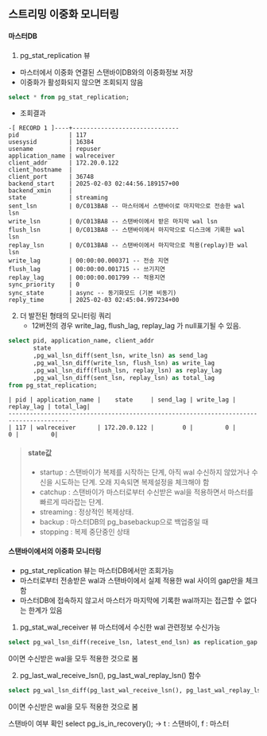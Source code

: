 ## 스트리밍 이중화 모니터링

#### 마스터DB
1. pg_stat_replication 뷰
  - 마스터에서 이중화 연결된 스탠바이DB와의 이중화정보 저장
  - 이중화가 활성화되지 않으면 조회되지 않음
```sql
select * from pg_stat_replication;
```
  - 조회결과
```
-[ RECORD 1 ]----+------------------------------
pid              | 117
usesysid         | 16384
usename          | repuser
application_name | walreceiver
client_addr      | 172.20.0.122
client_hostname  |
client_port      | 36748
backend_start    | 2025-02-03 02:44:56.189157+00
backend_xmin     |
state            | streaming
sent_lsn         | 0/C013BA8 -- 마스터에서 스탠바이로 마지막으로 전송한 wal lsn
write_lsn        | 0/C013BA8 -- 스탠바이에서 받은 마지막 wal lsn
flush_lsn        | 0/C013BA8 -- 스탠바이에서 마지막으로 디스크에 기록한 wal lsn
replay_lsn       | 0/C013BA8 -- 스탠바이에서 마지막으로 적용(replay)한 wal lsn
write_lag        | 00:00:00.000371 -- 전송 지연
flush_lag        | 00:00:00.001715 -- 쓰기지연
replay_lag       | 00:00:00.001799 -- 적용지연
sync_priority    | 0
sync_state       | async -- 동기화모드 (기본 비동기)
reply_time       | 2025-02-03 02:45:04.997234+00
```
2. 더 발전된 형태의 모니터링 쿼리
   - 12버전의 경우 write_lag, flush_lag, replay_lag 가 null표기될 수 있음.
```sql
select pid, application_name, client_addr
       state
       ,pg_wal_lsn_diff(sent_lsn, write_lsn) as send_lag
       ,pg_wal_lsn_diff(write_lsn, flush_lsn) as write_lag
       ,pg_wal_lsn_diff(flush_lsn, replay_lsn) as replay_lag
       ,pg_wal_lsn_diff(sent_lsn, replay_lsn) as total_lag
from pg_stat_replication;
```
```
| pid | application_name |    state     | send_lag | write_lag | replay_lag | total_lag|
---------------------------------------------------------------------------------------
| 117 | walreceiver      | 172.20.0.122 |        0 |         0 |          0 |         0|
```

> #### state값
> - startup : 스탠바이가 복제를 시작하는 단계, 아직 wal 수신하지 않았거나 수신을 시도하는 단계. 오래 지속되면 복제설정을 체크해야 함
> - catchup : 스탠바이가 마스터로부터 수신받은 wal을 적용하면서 마스터를 빠르게 따라잡는 단계. 
> - streaming : 정상적인 복제상태.
> - backup : 마스터DB의 pg_basebackup으로 백업중일 때
> - stopping : 복제 중단중인 상태


#### 스탠바이에서의 이중화 모니터링
- pg_stat_replication 뷰는 마스터DB에서만 조회가능
- 마스터로부터 전송받은 wal과 스탠바이에서 실제 적용한 wal 사이의 gap만을 체크함
- 마스터DB에 접속하지 않고서 마스터가 마지막에 기록한 wal까지는 접근할 수 없다는 한계가 있음

1. pg_stat_wal_receiver 뷰
마스터에서 수신한 wal 관련정보 수신가능
```sql
select pg_wal_lsn_diff(receive_lsn, latest_end_lsn) as replication_gap from pg_stat_wal_receiver;
```
0이면 수신받은 wal을 모두 적용한 것으로 봄

2. pg_last_wal_receive_lsn(), pg_last_wal_replay_lsn() 함수
```sql
select pg_wal_lsn_diff(pg_last_wal_receive_lsn(), pg_last_wal_replay_lsn()) as lag
```
0이면 수신받은 wal을 모두 적용한 것으로 봄

스탠바이 여부 확인
select pg_is_in_recovery();
 -> t : 스탠바이, f : 마스터
